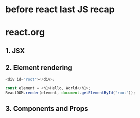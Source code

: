 # before react last JS recap

# react.org

## 1. JSX

## 2. Element rendering

```js
<div id="root"></div>;

const element = <h1>Hello, World</h1>;
ReactDOM.render(element, document.getElementById("root"));
```

## 3. Components and Props
